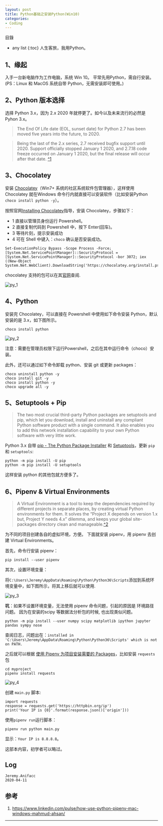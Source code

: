 ```yaml
---
layout: post
title: Python基础之安装Python(Win10)
categories:
- Coding
---
```

目錄 
* any list
{:toc}
人生客旅，我用Python。

## 1、缘起

入手一台新电脑作为工作电脑，系统 Win 10。 平常先用Python，需自行安装。 (PS：Linux 和 MacOS 系统自带 Python，无需安装即可使用。)

## 2、Python 版本选择

选择 Python 3.x，因为 2.x 2020 年就停更了。如今以及未来流行的必然是 Pyhon 3.x。

> The End Of Life date (EOL, sunset date) for Python 2.7 has been moved five years into the future, to 2020.

> Being the last of the 2.x series, 2.7 received bugfix support until 2020. Support officially stopped January 1 2020, and 2.7.18 code freeze occurred on January 1 2020, but the final release will occur after that date. [^1][1]

## 3、Chocolatey

安装 [Chocolatey](https://chocolatey.org/why-chocolatey)（Win7+ 系统的社区系统软件包管理器），这样使用 Chocolatey 就在Windows 命令行内就直接可以安装软件（比如安装Python `choco install python -y`）。

按照官网[Installing Chocolatey](https://chocolatey.org/install)指导，安装 Chocolatey，步骤如下：

- 1 直接以管理员身份运行 Powershell。
- 2 直接复制代码到 Powershell 中，按下 Enter(回车)。 
- 3 等待片刻，提示安装成功
- 4 可在 Shell 中键入：`choco` 确认是否安装成功。

```
Set-ExecutionPolicy Bypass -Scope Process -Force; [System.Net.ServicePointManager]::SecurityProtocol = [System.Net.ServicePointManager]::SecurityProtocol -bor 3072; iex ((New-Object System.Net.WebClient).DownloadString('https://chocolatey.org/install.ps1'))`
```

chocolatey 支持的包可以在其[官网](https://chocolatey.org/packages)查阅.

![py_1](https://raw.githubusercontent.com/Anifacc/anifacc.github.io/master/images/py_1_install_chocolatey.png)

## 4、Python

安装完 Chocolatey，可以直接在 Powershell 中使用如下命令安装 Python，默认安装的是 3.x，如下图所示。

```
choco install python
```

![py_2](https://raw.githubusercontent.com/Anifacc/anifacc.github.io/master/images/py_2_install_py.JPG)

注意：需要在管理员权限下运行Powershell，之后在其中运行命令（choco）安装。

此外，还可以通过如下命令卸载 python、安装 git 或更新 packages：

```
choco uninstall python -y
choco install git -y
choco install python -y
choco upgrade all -y
```

## 5、Setuptools + Pip

> The two most crucial third-party Python packages are setuptools and pip, which let you download, install and uninstall any compliant Python software product with a single command. It also enables you to add this network installation capability to your own Python software with very little work.

Python 3.x 自带 [pip - The Python Package Installer](https://pip.pypa.io/en/stable/) 和 [Setuptools](https://github.com/pypa/setuptools)，更新 `pip` 和 `setuptools`:

```
python -m pip install -U pip   
python -m pip install -U setuptools
```

这样安装 python 的其他包就方便多了。

## 6、Pipenv & Virtual Environments

> A Virtual Environment is a tool to keep the dependencies required by different projects in separate places, by creating virtual Python environments for them. It solves the “Project X depends on version 1.x but, Project Y needs 4.x” dilemma, and keeps your global site-packages directory clean and manageable.[^2][2]

为不同的项目创建各自的虚拟环境，方便。 下面就安装 pipenv，用 pipenv 去创建 Virtual Environments。

首先，命令行安装 pipenv：

```
pip install --user pipenv
```

其次，设置环境变量：

将`C:\Users\Jeremy\AppData\Roaming\Python\Python36\Scripts`添加到系统环境变量中，如下图所示，将其上移后就可以使用.

![py_3](https://raw.githubusercontent.com/Anifacc/anifacc.github.io/master/images/py_3_install_pipenv.JPG)


**坑**：如果不设置环境变量，无法使用 pipenv 命令问题，引起的原因是 环境路径问题。 因为在安装的scipy 等数据法分析包的时候, 也出现类似问题。

```
python -m pip install --user numpy scipy matplotlib ipython jupyter pandas sympy nose
```

查阅日志，问题出在：`installed in 'C:\Users\Jeremy\AppData\Roaming\Python\Python36\Scripts' which is not on PATH.`

之后就可以根据 [使用 Pipenv 为项目安装需要的 Packages](https://docs.python-guide.org/dev/virtualenvs/#installing-packages-for-your-project)，比如安装 `requests` 包

```
cd myproject
pipenv install requests
```

![py_4](https://raw.githubusercontent.com/Anifacc/anifacc.github.io/master/images/py_4_using_pipenv.JPG)

创建 `main.py` 脚本:

```
import requests
response = requests.get('https://httpbin.org/ip')
print('Your IP is {0}'.format(response.json()['origin']))
```

使用`pipenv run`运行脚本：

```
pipenv run python main.py
```

显示：`Your IP is 8.8.8.8`。

这部本内容，初学者可以略过。

## Log

```
Jeremy.Anifacc 
2020-04-11
```

## 参考

1. https://www.linkedin.com/pulse/how-use-python-pipenv-mac-windows-mahmud-ahsan/

---

[1]: https://www.python.org/dev/peps/pep-0373/#id2  
[2]: https://docs.python-guide.org/starting/install3/win/  